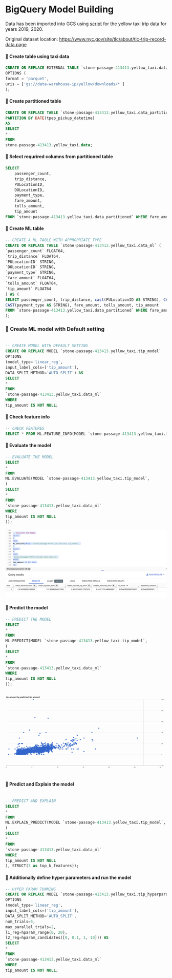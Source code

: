 # BigQuery Model Building


Data has been imported into GCS using [script](https://github.com/sarathchandrikak/Data-Engineering/blob/main/Data%20Warehouses/extract_yellow_trip.py) for the yellow taxi trip data for years 2019, 2020. 

Original dataset location: https://www.nyc.gov/site/tlc/about/tlc-trip-record-data.page


#### 📣 Create table using taxi data

```sql
CREATE OR REPLACE EXTERNAL TABLE `stone-passage-413413.yellow_taxi.data` 
OPTIONS (
format = 'parquet',
uris = ['gs://data-warehouse-ip/yellow/downloads/*']
);
```


#### 📣 Create partitioned table 

```sql
CREATE OR REPLACE TABLE `stone-passage-413413.yellow_taxi.data_partitioned` 
PARTITION BY DATE(tpep_pickup_datetime)
AS 
SELECT
*
FROM
stone-passage-413413.yellow_taxi.data;
```


#### 📣 Select requrired columns from partitioned table
```sql
SELECT
    passenger_count,
    trip_distance,
    PULocationID,
    DOLocationID,
    payment_type,
    fare_amount,
    tolls_amount,
    tip_amount
FROM `stone-passage-413413.yellow_taxi.data_partitioned` WHERE fare_amount != 0;
```


#### 📣 Create ML table

```sql
-- CREATE A ML TABLE WITH APPROPRIATE TYPE
CREATE OR REPLACE TABLE `stone-passage-413413.yellow_taxi.data_ml` (
`passenger_count` FLOAT64,
`trip_distance` FLOAT64,
`PULocationID` STRING,
`DOLocationID` STRING,
`payment_type` STRING,
`fare_amount` FLOAT64,
`tolls_amount` FLOAT64,
`tip_amount` FLOAT64
) AS (
SELECT passenger_count, trip_distance, cast(PULocationID AS STRING), CAST(DOLocationID AS STRING),
CAST(payment_type AS STRING), fare_amount, tolls_amount, tip_amount
FROM `stone-passage-413413.yellow_taxi.data_partitioned` WHERE fare_amount != 0
);
```


### 📣 Create ML model with Default setting

```sql

-- CREATE MODEL WITH DEFAULT SETTING
CREATE OR REPLACE MODEL `stone-passage-413413.yellow_taxi.tip_model`
OPTIONS
(model_type='linear_reg',
input_label_cols=['tip_amount'],
DATA_SPLIT_METHOD='AUTO_SPLIT') AS
SELECT
*
FROM
`stone-passage-413413.yellow_taxi.data_ml`
WHERE
tip_amount IS NOT NULL;
```

#### 📣 Check feature info
```sql
-- CHECK FEATURES
SELECT * FROM ML.FEATURE_INFO(MODEL `stone-passage-413413.yellow_taxi.tip_model`);
```

#### 📣 Evaluate the model
```sql
-- EVALUATE THE MODEL
SELECT
*
FROM
ML.EVALUATE(MODEL `stone-passage-413413.yellow_taxi.tip_model`,
(
SELECT
*
FROM
`stone-passage-413413.yellow_taxi.data_ml`
WHERE
tip_amount IS NOT NULL
));
```

![img](https://github.com/sarathchandrikak/Data-Engineering/blob/main/Data%20Warehouses/imgs/model_evaluate.png)

#### 📣 Predict the model

```sql
-- PREDICT THE MODEL
SELECT
*
FROM
ML.PREDICT(MODEL `stone-passage-413413.yellow_taxi.tip_model`,
(
SELECT
*
FROM
`stone-passage-413413.yellow_taxi.data_ml`
WHERE
tip_amount IS NOT NULL
));
```

![img](https://github.com/sarathchandrikak/Data-Engineering/blob/main/Data%20Warehouses/imgs/actualvspredicted.png)

#### 📣 Predict and Explain the model
```sql

-- PREDICT AND EXPLAIN
SELECT
*
FROM
ML.EXPLAIN_PREDICT(MODEL `stone-passage-413413.yellow_taxi.tip_model`,
(
SELECT
*
FROM
`stone-passage-413413.yellow_taxi.data_ml`
WHERE
tip_amount IS NOT NULL
), STRUCT(3 as top_k_features));
```

#### 📣 Additionally define hyper parameters and run the model
```sql
-- HYPER PARAM TUNNING
CREATE OR REPLACE MODEL `stone-passage-413413.yellow_taxi.tip_hyperparam_model`
OPTIONS
(model_type='linear_reg',
input_label_cols=['tip_amount'],
DATA_SPLIT_METHOD='AUTO_SPLIT',
num_trials=5,
max_parallel_trials=2,
l1_reg=hparam_range(0, 20),
l2_reg=hparam_candidates([0, 0.1, 1, 10])) AS
SELECT
*
FROM
`stone-passage-413413.yellow_taxi.data_ml`
WHERE
tip_amount IS NOT NULL;
```
